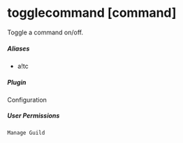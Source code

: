 # togglecommand [command]

Toggle a command on/off.
			

##### Aliases

* a!tc


##### Plugin
Configuration


##### User Permissions
`Manage Guild`